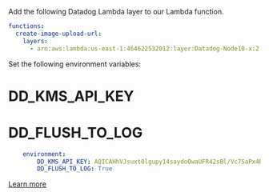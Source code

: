 Add the following Datadog Lambda layer to our Lambda function.


```yaml
functions:
  create-image-upload-url:
    layers:
      - arn:aws:lambda:us-east-1:464622532012:layer:Datadog-Node10-x:2
```

Set the following environment variables:

# DD_KMS_API_KEY
# DD_FLUSH_TO_LOG

```yaml
    environment:
        DD_KMS_API_KEY: AQICAHhVJsuxt0lgupy14saydoOwaUFR42sBl/Vc7SaPx4HaHAENRpN9DgcHnzcBtSoPGeY4AAAAfjB8BgkqhkiG9w0BBwagbzBtAgEAMGgGCSqGSIb3DQEHATAeBglghkgBZQMEAS4wEQQMGNpbM3jhuUorwP25AgEQgDvOIV0UwpjKHQyfIiDxQ6/cT6xd6kiyM564aa58FWDu4WOY/qVmttRBLBKNROCUGe+FVyt+rq3MXo0fhw==
        DD_FLUSH_TO_LOG: True
```

[Learn more](https://docs.datadoghq.com/integrations/amazon_lambda/?tab=node#installing-and-using-the-datadog-layer)